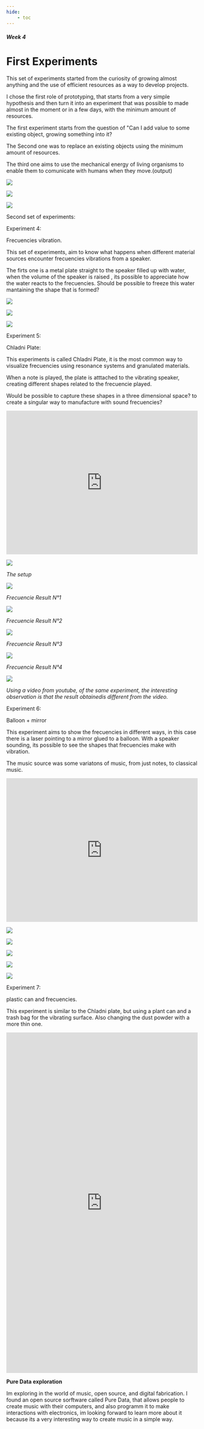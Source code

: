 ```yaml
---
hide:
    - toc
---
```


##### Week 4

# First Experiments

This set of experiments started from the curiosity of growing almost anything and the use of efficient resources as a way to develop projects.

I chose the first role of prototyping, that starts from a very simple hypothesis and then turn it into an experiment that was possible to made almost in the moment or in a few days, with the minimum amount of resources.

The first experiment starts from the question of "Can I add value to some existing object, growing something into it?

The Second one was to replace an existing objects using the minimum amount of resources.

The third one aims to use the mechanical energy of living organisms to enable them to comunicate with humans when they move.(output)

![](../images/E1.png)

![](../images/E2.png)

![](../images/E3.png)


Second set of experiments:

Experiment 4:

Frecuencies vibration.

This set of experiments, aim to know what happens when different material sources encounter frecuencies vibrations from a speaker.

The firts one is a metal plate straight to the speaker filled up with water, when the volume of the speaker is raised , its possible to  appreciate how the water reacts to the frecuencies. Should be possible to freeze this water mantaining the shape that is formed?


![](../images/E4_01.JPG)

![](../images/E4_02.JPG)

![](../images/E4_03.JPG)


Experiment 5:

Chladni Plate:

This experiments is called Chladni Plate, it is the most common way to visualize frecuencies using resonance systems and granulated materials.

When a note is played, the plate is atttached to the vibrating speaker, creating different shapes related to the frecuencie played.

Would be possible to capture these shapes in a three dimensional space? to create a singular way to manufacture with sound frecuencies?


<div style="padding:75% 0 0 0;position:relative;"><iframe src="https://player.vimeo.com/video/657836820?h=60cf031306&amp;badge=0&amp;autopause=0&amp;player_id=0&amp;app_id=58479" frameborder="0" allow="autoplay; fullscreen; picture-in-picture" allowfullscreen style="position:absolute;top:0;left:0;width:100%;height:100%;" title="Chladni plate"></iframe></div><script src="https://player.vimeo.com/api/player.js"></script>


![](../images/E5_01.JPG)

*The setup*

![](../images/E5_02.JPG)

*Frecuencie Result N°1*

![](../images/E5_03.JPG)

*Frecuencie Result N°2*

![](../images/E5_04.JPG)

*Frecuencie Result N°3*

![](../images/E5_05.JPG)

*Frecuencie Result N°4*

![](../images/E5_06.JPG)

*Using a video from youtube, of the same experiment, the interesting observation is that the result obtainedis different from the video.*

Experiment 6:

Balloon + mirror

This experiment aims to show the frecuencies in different ways, in this case there is a laser pointing to a mirror glued to a balloon. With a speaker sounding, its possible to see the shapes that frecuencies make with vibration.

The music source was some variatons of music, from just notes, to classical music.

<div style="padding:75% 0 0 0;position:relative;"><iframe src="https://player.vimeo.com/video/658534554?h=74cdc9ee5a&amp;badge=0&amp;autopause=0&amp;player_id=0&amp;app_id=58479" frameborder="0" allow="autoplay; fullscreen; picture-in-picture" allowfullscreen style="position:absolute;top:0;left:0;width:100%;height:100%;" title="Laser.mp4"></iframe></div><script src="https://player.vimeo.com/api/player.js"></script>

![](../images/E6_01.png)

![](../images/E6_02.png)

![](../images/E6_03.png)

![](../images/E6_04.png)

![](../images/E6_05.png)

Experiment 7:

plastic can and frecuencies.

This experiment is similar to the Chladni plate, but using a plant can and a trash bag for the vibrating surface.
Also changing the dust powder with a more thin one.

<div style="padding:177.78% 0 0 0;position:relative;"><iframe src="https://player.vimeo.com/video/658562950?h=a20b734215&amp;badge=0&amp;autopause=0&amp;player_id=0&amp;app_id=58479" frameborder="0" allow="autoplay; fullscreen; picture-in-picture" allowfullscreen style="position:absolute;top:0;left:0;width:100%;height:100%;" title="20211217_201432.mp4"></iframe></div><script src="https://player.vimeo.com/api/player.js"></script>


**Pure Data exploration**

Im exploring in the world of music, open source, and digital fabrication. I found an open source sorftware called Pure Data, that allows people to create music with their computers, and also programm it to make interactions with electronics, im looking forward to learn more about it because its a very interesting way to create music in a simple way.










